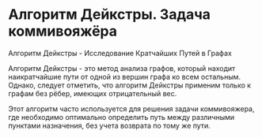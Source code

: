# Алгоритм Дейкстры. Задача коммивояжёра 

Алгоритм Дейкстры - Исследование Кратчайших Путей в Графах

Алгоритм Дейкстры - это метод анализа графов, который находит наикратчайшие пути от одной из вершин графа ко всем остальным. Однако, следует отметить, что алгоритм Дейкстры применим только к графам без рёбер, имеющих отрицательный вес.

Этот алгоритм часто используется для решения задачи коммивояжера, где необходимо оптимально определить путь между различными пунктами назначения, без учета возврата по тому же пути.
